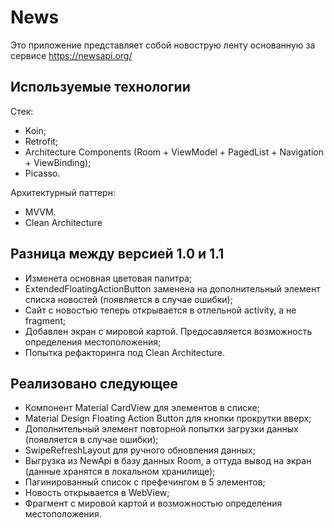 # News
Это приложение представляет собой новострую ленту основанную за сервисе https://newsapi.org/

## Используемые технологии
Стек:
+ Koin;
+ Retrofit;
+ Architecture Components (Room + ViewModel + PagedList + Navigation + ViewBinding);
+ Picasso.

Архитектурный паттерн:
+ MVVM.
+ Clean Architecture

## Разница между версией 1.0 и  1.1
+ Изменета основная цветовая палитра;
+ ExtendedFloatingActionButton заменена на дополнительный элемент списка новостей (появляется в случае ошибки);
+ Сайт с новостью теперь открывается в отлельной activity, а не fragment;
+ Добавлен экран с мировой картой. Предосавляется возможность определения местоположения;
+ Попытка рефакторинга под Clean Architecture.

## Реализовано следующее
+ Компонент Material CardView для элементов в списке;
+ Material Design Floating Action Button для кнопки прокрутки вверх;
+ Дополнительный элемент повторной попытки загрузки данных (появляется в случае ошибки);
+ SwipeRefreshLayout для ручного обновления данных;
+ Выгрузка из NewApi в базу данных Room, а оттуда вывод на экран (данные хранятся в локальном хранилище);
+ Пагинированный список с префечингом в 5 элементов;
+ Новость открывается в WebView;
+ Фрагмент с мировой картой и возможностью определения местоположения.
